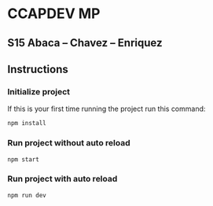# CCAPDEV MP
## S15 Abaca – Chavez – Enriquez 

## Instructions

### Initialize project
If this is your first time running the project run this command:
```
npm install
```

### Run project without auto reload
```
npm start
```

### Run project with auto reload
```
npm run dev
```